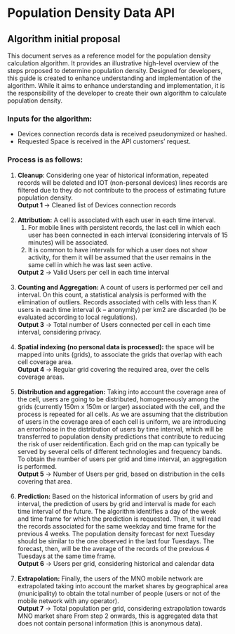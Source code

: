 # Population Density Data API
## Algorithm initial proposal

This document serves as a reference model for the population density calculation algorithm. It provides an illustrative high-level overview of the steps proposed to determine population density. Designed for developers, this guide is created to enhance understanding and implementation of the algorithm. While it aims to enhance understanding and implementation, it is the responsibility of the developer to create their own algorithm to calculate population density.

### Inputs for the algorithm:
* Devices connection records data is received pseudonymized or hashed.
* Requested Space is received in the API customers’ request.
### Process is as follows:
<ol>
<li><strong>Cleanup</strong>: Considering one year of historical information, repeated records will be deleted and IOT (non-personal devices) lines records are filtered due to they do not contribute to the process of estimating future population density.<br>
<strong>Output 1 </strong>&rarr; Cleaned list of Devices connection records</li><br>
<li><strong>Attribution:</strong> A cell is associated with each user in each time interval.
<ol><li>For mobile lines with persistent records, the last cell in which each user has been connected in each interval (considering intervals of 15 minutes) will be associated.</li>
<li>It is common to have intervals for which a user does not show activity, for them it will be assumed that the user remains in the same cell in which he was last seen active.</li></ol>
<strong>Output 2</strong> &rarr; Valid Users per cell in each time interval</li><br>
<li><strong>Counting and Aggregation:</strong> A count of users is performed per cell and interval. On this count, a statistical analysis is performed with the elimination of outliers. Records associated with cells with less than K users in each time interval (k – anonymity) per km2 are discarded (to be evaluated according to local regulations).<br>
<strong>Output 3</strong> &rarr;  Total number of Users connected per cell in each time interval, considering privacy.</li><br>
<li><strong>Spatial indexing (no personal data is processed):</strong> the space will be mapped into units (grids), to associate the grids that overlap with each cell coverage area.<br>
<strong>Output 4</strong> &rarr; Regular grid covering the required area, over the cells coverage
areas.</li><br>
<li><strong>Distribution and aggregation:</strong> Taking into account the coverage area of the cell, users are going to be distributed, homogeneously among the grids (currently 150m x 150m or larger) associated with the cell, and the process is repeated for all cells. As we are assuming that the distribution of users in the coverage area of each cell is uniform, we are introducing an error/noise in the distribution of users by time interval, which will be transferred to population density predictions that contribute to reducing the risk of user reidentification. Each grid on the map can typically be served by several cells of different technologies and frequency bands. To obtain the number of users per grid and time interval, an aggregation is performed.<br>
<strong>Output 5</strong> &rarr; Number of Users per grid, based on distribution in the cells covering that area.</li><br>
<li><strong>Prediction:</strong> Based on the historical information of users by grid and interval, the prediction of users by grid and interval is made for each time interval of the future. The algorithm identifies a day of the week and time frame for which the prediction is requested. Then, it will read the records associated for the same weekday and time frame for the previous 4 weeks.
The population density forecast for next Tuesday should be similar to the one observed in the last four Tuesdays. The forecast, then, will be the average of the records of the previous 4 Tuesdays at the same time frame.<br>
<strong>Output 6</strong> &rarr; Users per grid, considering historical and calendar data</li><br>
<li><strong>Extrapolation:</strong> Finally, the users of the MNO mobile network are extrapolated
taking into account the market shares by geographical area (municipality) to obtain the total number of people (users or not of the mobile network with any operator).<br> 
<strong>Output 7</strong> &rarr; Total population per grid, considering extrapolation towards MNO market share From step 2 onwards, this is aggregated data that does not contain personal information (this is anonymous data).
</ol>

